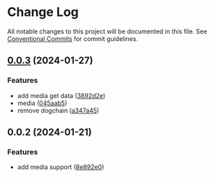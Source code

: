 # Change Log

All notable changes to this project will be documented in this file. See [Conventional Commits](https://conventionalcommits.org) for commit guidelines.

## [0.0.3](https://github.com/che3vinci/c3/compare/@c3/media@0.0.2...@c3/media@0.0.3) (2024-01-27)

### Features

- add media get data ([3892d2e](https://github.com/che3vinci/c3/commit/3892d2e626ece5af1669f0d33b6f70a2339e55a7))
- media ([045aab5](https://github.com/che3vinci/c3/commit/045aab5a55015d5f986281682e753a7f82b99691))
- remove dogchain ([a347a45](https://github.com/che3vinci/c3/commit/a347a450431ff1266d14b36b1417c21b9852a32a))

## 0.0.2 (2024-01-21)

### Features

- add media support ([8e892e0](https://github.com/che3vinci/c3/commit/8e892e067bf0dc038ef89c8fc6302e905dd8ed43))
